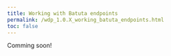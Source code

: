 ```yaml
---
title: Working with Batuta endpoints
permalink: /wdp_1.0.X_working_batuta_endpoints.html
toc: false
---
```


Comming soon!
